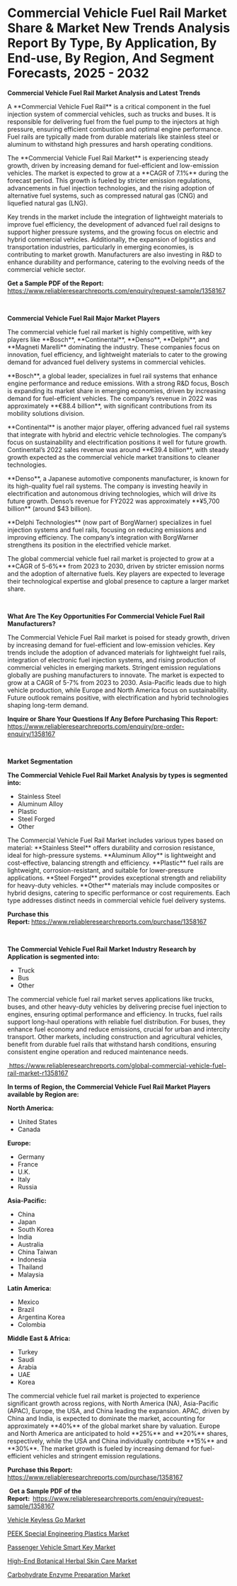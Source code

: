 <p><h1>Commercial Vehicle Fuel Rail Market Share & Market New Trends Analysis Report By Type, By Application, By End-use, By Region, And Segment Forecasts, 2025 - 2032</h1></p><p><strong>Commercial Vehicle Fuel Rail Market Analysis and Latest Trends</strong></p>
<p><p>A **Commercial Vehicle Fuel Rail** is a critical component in the fuel injection system of commercial vehicles, such as trucks and buses. It is responsible for delivering fuel from the fuel pump to the injectors at high pressure, ensuring efficient combustion and optimal engine performance. Fuel rails are typically made from durable materials like stainless steel or aluminum to withstand high pressures and harsh operating conditions.</p><p>The **Commercial Vehicle Fuel Rail Market** is experiencing steady growth, driven by increasing demand for fuel-efficient and low-emission vehicles. The market is expected to grow at a **CAGR of 7.1%** during the forecast period. This growth is fueled by stricter emission regulations, advancements in fuel injection technologies, and the rising adoption of alternative fuel systems, such as compressed natural gas (CNG) and liquefied natural gas (LNG).</p><p>Key trends in the market include the integration of lightweight materials to improve fuel efficiency, the development of advanced fuel rail designs to support higher pressure systems, and the growing focus on electric and hybrid commercial vehicles. Additionally, the expansion of logistics and transportation industries, particularly in emerging economies, is contributing to market growth. Manufacturers are also investing in R&D to enhance durability and performance, catering to the evolving needs of the commercial vehicle sector.</p></p>
<p><strong>Get a Sample PDF of the Report:&nbsp;</strong> <a href="https://www.reliableresearchreports.com/enquiry/request-sample/1358167?utm_campaign=11&utm_medium=2&utm_source=Github&utm_content=ia&utm_term=23012025&utm_id=commercial-vehicle-fuel-rail">https://www.reliableresearchreports.com/enquiry/request-sample/1358167</a></p>
<p>&nbsp;</p>
<p><strong>Commercial Vehicle Fuel Rail Major Market Players</strong></p>
<p><p>The commercial vehicle fuel rail market is highly competitive, with key players like **Bosch**, **Continental**, **Denso**, **Delphi**, and **Magneti Marelli** dominating the industry. These companies focus on innovation, fuel efficiency, and lightweight materials to cater to the growing demand for advanced fuel delivery systems in commercial vehicles.</p><p>**Bosch**, a global leader, specializes in fuel rail systems that enhance engine performance and reduce emissions. With a strong R&D focus, Bosch is expanding its market share in emerging economies, driven by increasing demand for fuel-efficient vehicles. The company’s revenue in 2022 was approximately **€88.4 billion**, with significant contributions from its mobility solutions division.</p><p>**Continental** is another major player, offering advanced fuel rail systems that integrate with hybrid and electric vehicle technologies. The company’s focus on sustainability and electrification positions it well for future growth. Continental’s 2022 sales revenue was around **€39.4 billion**, with steady growth expected as the commercial vehicle market transitions to cleaner technologies.</p><p>**Denso**, a Japanese automotive components manufacturer, is known for its high-quality fuel rail systems. The company is investing heavily in electrification and autonomous driving technologies, which will drive its future growth. Denso’s revenue for FY2022 was approximately **¥5,700 billion** (around $43 billion).</p><p>**Delphi Technologies** (now part of BorgWarner) specializes in fuel injection systems and fuel rails, focusing on reducing emissions and improving efficiency. The company’s integration with BorgWarner strengthens its position in the electrified vehicle market.</p><p>The global commercial vehicle fuel rail market is projected to grow at a **CAGR of 5-6%** from 2023 to 2030, driven by stricter emission norms and the adoption of alternative fuels. Key players are expected to leverage their technological expertise and global presence to capture a larger market share.</p></p>
<p>&nbsp;</p>
<p><strong>What Are The Key Opportunities For Commercial Vehicle Fuel Rail Manufacturers?</strong></p>
<p><p>The Commercial Vehicle Fuel Rail market is poised for steady growth, driven by increasing demand for fuel-efficient and low-emission vehicles. Key trends include the adoption of advanced materials for lightweight fuel rails, integration of electronic fuel injection systems, and rising production of commercial vehicles in emerging markets. Stringent emission regulations globally are pushing manufacturers to innovate. The market is expected to grow at a CAGR of 5-7% from 2023 to 2030. Asia-Pacific leads due to high vehicle production, while Europe and North America focus on sustainability. Future outlook remains positive, with electrification and hybrid technologies shaping long-term demand.</p></p>
<p><strong>Inquire or Share Your Questions If Any Before Purchasing This Report:</strong> <a href="https://www.reliableresearchreports.com/enquiry/pre-order-enquiry/1358167?utm_campaign=11&utm_medium=2&utm_source=Github&utm_content=ia&utm_term=23012025&utm_id=commercial-vehicle-fuel-rail">https://www.reliableresearchreports.com/enquiry/pre-order-enquiry/1358167</a></p>
<p>&nbsp;</p>
<p><strong>Market Segmentation</strong></p>
<p><strong>The Commercial Vehicle Fuel Rail Market Analysis by types is segmented into:</strong></p>
<p><ul><li>Stainless Steel</li><li>Aluminum Alloy</li><li>Plastic</li><li>Steel Forged</li><li>Other</li></ul></p>
<p><p>The Commercial Vehicle Fuel Rail Market includes various types based on material: **Stainless Steel** offers durability and corrosion resistance, ideal for high-pressure systems. **Aluminum Alloy** is lightweight and cost-effective, balancing strength and efficiency. **Plastic** fuel rails are lightweight, corrosion-resistant, and suitable for lower-pressure applications. **Steel Forged** provides exceptional strength and reliability for heavy-duty vehicles. **Other** materials may include composites or hybrid designs, catering to specific performance or cost requirements. Each type addresses distinct needs in commercial vehicle fuel delivery systems.</p></p>
<p><strong>Purchase this Report:&nbsp;</strong><a href="https://www.reliableresearchreports.com/purchase/1358167?utm_campaign=11&utm_medium=2&utm_source=Github&utm_content=ia&utm_term=23012025&utm_id=commercial-vehicle-fuel-rail">https://www.reliableresearchreports.com/purchase/1358167</a></p>
<p>&nbsp;</p>
<p><strong>The Commercial Vehicle Fuel Rail Market Industry Research by Application is segmented into:</strong></p>
<p><ul><li>Truck</li><li>Bus</li><li>Other</li></ul></p>
<p><p>The commercial vehicle fuel rail market serves applications like trucks, buses, and other heavy-duty vehicles by delivering precise fuel injection to engines, ensuring optimal performance and efficiency. In trucks, fuel rails support long-haul operations with reliable fuel distribution. For buses, they enhance fuel economy and reduce emissions, crucial for urban and intercity transport. Other markets, including construction and agricultural vehicles, benefit from durable fuel rails that withstand harsh conditions, ensuring consistent engine operation and reduced maintenance needs.</p></p>
<p><a href="https://www.reliableresearchreports.com/global-commercial-vehicle-fuel-rail-market-r1358167?utm_campaign=11&utm_medium=2&utm_source=Github&utm_content=ia&utm_term=23012025&utm_id=commercial-vehicle-fuel-rail">&nbsp;https://www.reliableresearchreports.com/global-commercial-vehicle-fuel-rail-market-r1358167</a></p>
<p><strong>In terms of Region, the Commercial Vehicle Fuel Rail Market Players available by Region are:</strong></p>
<p>
    <p> <strong> North America: </strong>
        <ul>
            <li>United States</li>
            <li>Canada</li>
        </ul>
        </p> 
    <p> <strong> Europe: </strong>
        <ul>
            <li>Germany</li>
            <li>France</li>
            <li>U.K.</li>
            <li>Italy</li>
            <li>Russia</li>
        </ul>
        </p> 
    <p> <strong> Asia-Pacific: </strong>
        <ul>
            <li>China</li>
            <li>Japan</li>
            <li>South Korea</li>
            <li>India</li>
            <li>Australia</li>
            <li>China Taiwan</li>
            <li>Indonesia</li>
            <li>Thailand</li>
            <li>Malaysia</li>
        </ul>
        </p> 
    <p> <strong> Latin America: </strong>
        <ul>
            <li>Mexico</li>
            <li>Brazil</li>
            <li>Argentina Korea</li>
            <li>Colombia</li>
        </ul>
        </p> 
    <p> <strong> Middle East & Africa: </strong>
        <ul>
            <li>Turkey</li>
            <li>Saudi</li>
            <li>Arabia</li>
            <li>UAE</li>
            <li>Korea</li>
        </ul>
    </p>
    </p>
<p><p>The commercial vehicle fuel rail market is projected to experience significant growth across regions, with North America (NA), Asia-Pacific (APAC), Europe, the USA, and China leading the expansion. APAC, driven by China and India, is expected to dominate the market, accounting for approximately **40%** of the global market share by valuation. Europe and North America are anticipated to hold **25%** and **20%** shares, respectively, while the USA and China individually contribute **15%** and **30%**. The market growth is fueled by increasing demand for fuel-efficient vehicles and stringent emission regulations.</p></p>
<p><strong>Purchase this Report: </strong><a href="https://www.reliableresearchreports.com/purchase/1358167?utm_campaign=11&utm_medium=2&utm_source=Github&utm_content=ia&utm_term=23012025&utm_id=commercial-vehicle-fuel-rail">https://www.reliableresearchreports.com/purchase/1358167</a></p>
<p>&nbsp;<strong>Get a Sample PDF of the Report:&nbsp;&nbsp;</strong><a href="https://www.reliableresearchreports.com/enquiry/request-sample/1358167?utm_campaign=11&utm_medium=2&utm_source=Github&utm_content=ia&utm_term=23012025&utm_id=commercial-vehicle-fuel-rail">https://www.reliableresearchreports.com/enquiry/request-sample/1358167</a></p>
<p><strong></strong></p>
<p><p><a href="https://github.com/JubayerMia832/Market-Research-Report-List-1/blob/main/vehicle-keyless-go-market.md?utm_campaign=11&utm_medium=2&utm_source=Github&utm_content=ia&utm_term=23012025&utm_id=commercial-vehicle-fuel-rail">Vehicle Keyless Go Market</a></p><p><a href="https://www.linkedin.com/pulse/in-depth-peek-special-engineering-plastics-market-report-4d7ee?utm_campaign=11&utm_medium=2&utm_source=Github&utm_content=ia&utm_term=23012025&utm_id=commercial-vehicle-fuel-rail">PEEK Special Engineering Plastics Market</a></p><p><a href="https://github.com/ygfu6u/Market-Research-Report-List-1/blob/main/passenger-vehicle-smart-key-market.md?utm_campaign=11&utm_medium=2&utm_source=Github&utm_content=ia&utm_term=23012025&utm_id=commercial-vehicle-fuel-rail">Passenger Vehicle Smart Key Market</a></p><p><a href="https://www.linkedin.com/pulse/assessing-impact-recent-trends-high-end-botanical-herbal-egd7e?utm_campaign=11&utm_medium=2&utm_source=Github&utm_content=ia&utm_term=23012025&utm_id=commercial-vehicle-fuel-rail">High-End Botanical Herbal Skin Care Market</a></p><p><a href="https://www.linkedin.com/pulse/in-depth-carbohydrate-enzyme-preparation-market-review-wdeue?utm_campaign=11&utm_medium=2&utm_source=Github&utm_content=ia&utm_term=23012025&utm_id=commercial-vehicle-fuel-rail">Carbohydrate Enzyme Preparation Market</a></p></p>